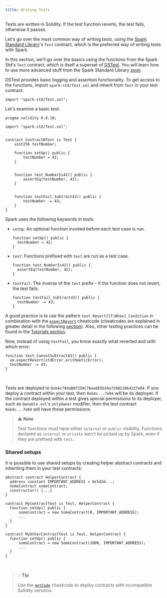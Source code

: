 ```yaml
---
title: Writing Tests
---
```


Tests are written in Solidity. If the test function reverts, the test fails, otherwise it passes.

Let's go over the most common way of writing tests, using the [Spark Standard Library](https://github.com/bchainhub/spark-std)'s `Test` contract, which is the preferred way of writing tests with Spark.

In this section, we'll go over the basics using the functions from the Spark Std's `Test` contract, which is itself a superset of [DSTest](https://github.com/dapphub/ds-test). You will learn how to use more advanced stuff from the Spark Standard Library [soon](./spark-std.md).

DSTest provides basic logging and assertion functionality. To get access to the functions, import `spark-std/Test.sol` and inherit from `Test` in your test contract:

```solidity
import "spark-std/Test.sol";
```

Let's examine a basic test:

```solidity
pragma solidity 0.8.10;

import "spark-std/Test.sol";


contract ContractBTest is Test {
    uint256 testNumber;

    function setUp() public {
        testNumber = 42;
    }


    function test_NumberIs42() public {
        assertEq(testNumber, 42);
    }


    function testFail_Subtract43() public {
        testNumber -= 43;
    }
}
```

Spark uses the following keywords in tests:

- `setUp`: An optional function invoked before each test case is run.

  ```solidity
  function setUp() public {
    testNumber = 42;
  }
  ```

- `test`: Functions prefixed with `test` are run as a test case.

  ```solidity
  function test_NumberIs42() public {
    assertEq(testNumber, 42);
  }
  ```

- `testFail`: The inverse of the `test` prefix - if the function does not revert, the test fails.

  ```solidity
  function testFail_Subtract43() public {
    testNumber -= 43;
  }
  ```

A good practice is to use the pattern `test_Revert[If|When]_Condition` in combination with the [`expectRevert`](../reference/cheatcodes/expect-revert.md) cheatcode (cheatcodes are explained in greater detail in the following [section](./cheatcodes.md)). Also, other testing practices can be found in the [Tutorials section](../tutorials/best-practices.md).

Now, instead of using `testFail`, you know exactly what reverted and with which error:

```solidity
function test_CannotSubtract43() public {
  vm.expectRevert(stdError.arithmeticError);
  testNumber -= 43;
}
```
&nbsp;

Tests are deployed to `0xb4c79daB8f259C7Aee6E5b2Aa729821864227e84`. If you deploy a contract within your test, then
`0xb4c...7e84` will be its deployer. If the contract deployed within a test gives special permissions to its deployer,
such as `Ownable.sol`'s `onlyOwner` modifier, then the test contract `0xb4c...7e84` will have those permissions.

> ⚠️ **Note**
>
> Test functions must have either `external` or `public` visibility. Functions declared as `internal` or
> `private` won't be picked up by Spark, even if they are prefixed with `test`.

### Shared setups

It is possible to use shared setups by creating helper abstract contracts and inheriting them in your test contracts:

```solidity
abstract contract HelperContract {
  address constant IMPORTANT_ADDRESS = 0x543d...;
  SomeContract someContract;
  constructor() {...}
}

contract MyContractTest is Test, HelperContract {
  function setUp() public {
      someContract = new SomeContract(0, IMPORTANT_ADDRESS);
      ...
  }
}

contract MyOtherContractTest is Test, HelperContract {
  function setUp() public {
      someContract = new SomeContract(1000, IMPORTANT_ADDRESS);
      ...
  }
}
```

&nbsp;

> 💡 **Tip**
>
> Use the [`getCode`](../reference/cheatcodes/get-code.md) cheatcode to deploy contracts with incompatible Solidity versions.
